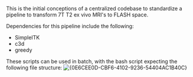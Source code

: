 This is the initial conceptions of a centralized codebase to standardize a pipeline to transform 7T T2 ex vivo MRI's to FLASH space.

Dependencies for this pipeline include the following:
- SimpleITK
- c3d
- greedy

These scripts can be used in batch, with the bash script expecting the following file structure:
![{0E6CEE0D-CBF6-4102-9236-54404AC1B40C}](https://github.com/user-attachments/assets/3a882f85-f25e-4b95-ad7d-198b4e69098b)


